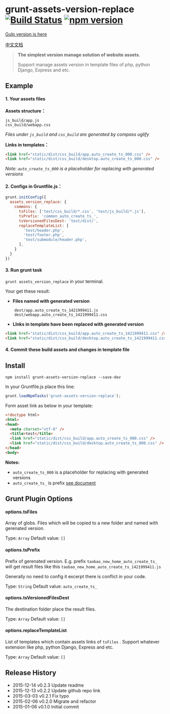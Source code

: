 # grunt-assets-version-replace  [![Build Status](https://travis-ci.org/Black-Mirror/grunt-assets-version-replace.svg?branch=master)](https://travis-ci.org/Black-Mirror/grunt-assets-version-replace) [![npm version](https://badge.fury.io/js/grunt-assets-version-replace.svg)](http://badge.fury.io/js/grunt-assets-version-replace)

[Gulp version is here](https://github.com/bammoo/gulp-assets-version-replace)

[中文文档](README-cn.md)

> **The simplest version manage solution of website assets.**
>  
>  Support manage assets version in template files of php, python Django, Express and etc.


## Example


#### 1. Your assets files
**Assets structure：**
 
```
js_build/app.js
css_build/webapp.css
```
*Files under `js_build` and `css_build` are generated by compass uglify*

**Links in templates：**

```html
<link href="static/dist/css_build/app.auto_create_ts_000.css" />
<link href="static/dist/css_build/desktop.auto_create_ts_000.css" />
```

*Note:  `auto_create_ts_000` is a placeholder for replacing with generated versions*

#### 2. Configs in Gruntfile.js：

```js
grunt.initConfig({
  assets_version_replace: {
    commons: {
      tsFiles: ['test/css_build/*.css', 'test/js_build/*.js'],
      tsPrefix: 'common_auto_create_ts_',
      tsVersionedFilesDest: 'test/dist/',
      replaceTemplateList: [
        'test/header.php',
        'test/footer.php',
        'test/submodule/header.php',
      ],
    }
  }
})
```
#### 3. Run grunt task

`grunt assets_version_replace` in your terminal.

Your get these result:

* **Files named with generated version** 

```
    dest/app.auto_create_ts_1421999411.js
    dest/webapp.auto_create_ts_1421999411.css
```

* **LInks in template have been replaced with generated version**

```html
<link href="static/dist/css_build/app.auto_create_ts_1421999411.css" />
<link href="static/dist/css_build/desktop.auto_create_ts_1421999411.css" />
```

#### 4. Commit these build assets and changes in template file



## Install

```shell
npm install grunt-assets-version-replace --save-dev
```

In your Gruntfile.js place this line:

```js
grunt.loadNpmTasks('grunt-assets-version-replace');
```

Form asset link as below in your template:

```html
<!doctype html>
<html>
<head>
  <meta charset="utf-8" />
  <title>test</title>
  <link href="static/dist/css_build/app.auto_create_ts_000.css" />
  <link href="static/dist/css_build/desktop.auto_create_ts_000.css" />
</head>
<body>
```

**Notes:** 
-  `auto_create_ts_000` is a placeholder for replacing with generated versions
-  `auto_create_ts_` is prefix [see document](#optionstsPrefix)


## Grunt Plugin Options

#### options.tsFiles

Array of globs. Files which will be copied to a new folder and named with gerenated version.

Type: `Array`
Default value: `[]`


#### options.tsPrefix

Prefix of gerenated version. 
E.g. prefix `taobao_new_home_auto_create_ts_`  will get result files like this `taobao_new_home_auto_create_ts_1421999411.js` 

Generally no need to config it excerpt there is conflict in your code.

Type: `String`
Default value: `auto_create_ts_`


#### options.tsVersionedFilesDest

The destination folder place the result files.

Type: `Array`
Default value: `[]`


#### options.replaceTemplateList

List of templates which contain assets links of `tsFiles` . Support whatever extension like php, python Django, Express and etc.


Type: `Array`
Default value: `[]`



## Release History

* 2015-12-14   v0.2.3   Update readme
* 2015-12-13   v0.2.2   Update github repo link
* 2015-03-03   v0.2.1   Fix typo
* 2015-02-06   v0.2.0   Migrate and refactor
* 2015-01-06   v0.1.0   Initial commit



